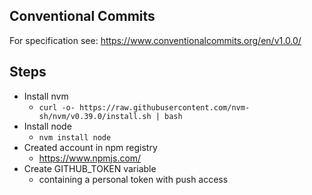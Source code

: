 


## Conventional Commits
For specification see: https://www.conventionalcommits.org/en/v1.0.0/

## Steps
* Install nvm
  * ```curl -o- https://raw.githubusercontent.com/nvm-sh/nvm/v0.39.0/install.sh | bash```
* Install node
  * `nvm install node` 
* Created account in npm registry
  * https://www.npmjs.com/
* Create GITHUB_TOKEN variable
  * containing a personal token with push access